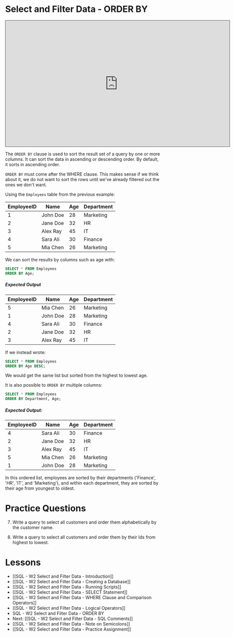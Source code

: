 # Select and Filter Data - ORDER BY

<iframe src="https://egator.hosted.panopto.com/Panopto/Pages/Embed.aspx?id=1304790b-0894-4c02-90b6-b0f2017793fc&autoplay=false&offerviewer=true&showtitle=true&showbrand=true&captions=false&interactivity=all" height="405" width="720" style="border: 1px solid #464646;" allowfullscreen allow="autoplay" aria-label="Panopto Embedded Video Player"></iframe>

The `ORDER BY` clause is used to sort the result set of a query by one or more columns. It can sort the data in ascending or descending order. By default, it sorts in ascending order. 

`ORDER BY` must come after the WHERE clause. This makes sense if we think about it, we do not want to sort the rows until we've already filtered out the ones we don't want.

Using the `Employees` table from the previous example:

|EmployeeID|Name|Age|Department|
|---|---|---|---|
|1|John Doe|28|Marketing|
|2|Jane Doe|32|HR|
|3|Alex Ray|45|IT|
|4|Sara Ali|30|Finance|
|5|Mia Chen|26|Marketing|

We can sort the results by columns such as age with:

```sql
SELECT * FROM Employees
ORDER BY Age;
```
##### Expected Output
| EmployeeID | Name | Age | Department |
| ---- | ---- | ---- | ---- |
| 5 | Mia Chen | 26 | Marketing |
| 1 | John Doe | 28 | Marketing |
| 4 | Sara Ali | 30 | Finance |
| 2 | Jane Doe | 32 | HR |
| 3 | Alex Ray | 45 | IT |

If we instead wrote:

```sql
SELECT * FROM Employees
ORDER BY Age DESC;
```

We would get the same list but sorted from the highest to lowest age.

It is also possible to `ORDER BY` multiple columns:

```sql
SELECT * FROM Employees
ORDER BY Department, Age;
```
##### Expected Output:
| EmployeeID | Name | Age | Department |
| ---- | ---- | ---- | ---- |
| 4 | Sara Ali | 30 | Finance |
| 2 | Jane Doe | 32 | HR |
| 3 | Alex Ray | 45 | IT |
| 5 | Mia Chen | 26 | Marketing |
| 1 | John Doe | 28 | Marketing |

In this ordered list, employees are sorted by their departments ('Finance', 'HR', 'IT', and 'Marketing'), and within each department, they are sorted by their age from youngest to oldest.

# Practice Questions

7. Write a query to select all customers and order them alphabetically by the customer name.

8. Write a query to select all customers and order them by their Ids from highest to lowest.

# Lessons
- [[SQL - W2 Select and Filter Data - Introduction]]
- [[SQL - W2 Select and Filter Data - Creating a Database]]
- [[SQL - W2 Select and Filter Data - Running Scripts]]
- [[SQL - W2 Select and Filter Data - SELECT Statement]]
- [[SQL - W2 Select and Filter Data - WHERE Clause and Comparison Operators]]
- [[SQL - W2 Select and Filter Data - Logical Operators]]
- SQL - W2 Select and Filter Data - ORDER BY
- Next: [[SQL - W2 Select and Filter Data - SQL Comments]]
- [[SQL - W2 Select and Filter Data - Note on Semicolons]]
- [[SQL - W2 Select and Filter Data - Practice Assignment]]